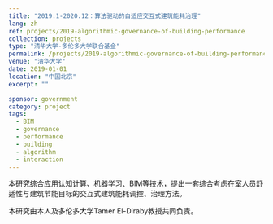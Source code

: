 ```yaml
---
title: "2019.1-2020.12：算法驱动的自适应交互式建筑能耗治理"
lang: zh
ref: projects/2019-algorithmic-governance-of-building-performance
collection: projects
type: "清华大学-多伦多大学联合基金"
permalink: /projects/2019-algorithmic-governance-of-building-performance
venue: "清华大学"
date: 2019-01-01
location: "中国北京"
excerpt: ""

sponsor: government
category: project
tags: 
  - BIM
  - governance
  - performance
  - building
  - algorithm
  - interaction
---
```


本研究综合应用认知计算、机器学习、BIM等技术，提出一套综合考虑在室人员舒适性与建筑节能目标的交互式建筑能耗调控、治理方法。

 本研究由本人及多伦多大学Tamer El-Diraby教授共同负责。